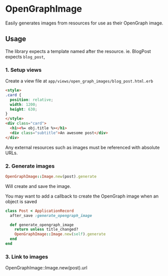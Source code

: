 # OpenGraphImage

Easily generates images from resources for use as their OpenGraph image.

## Usage
The library expects a template named after the resource.  ie. BlogPost expects `blog_post`, 

### 1. Setup views
Create a view file at `app/views/open_graph_images/blog_post.html.erb`

```html
<style>
.card {
  position: relative;
  width: 1200;
  height: 630;
}
</style>
<div class="card">
  <h1><%= obj.title %></h1>
  <div class="subtitle">An awesome post</div>
</div>
```

Any external resources such as images must be referenced with absolute URLs.

### 2. Generate images
```ruby
OpenGraphImage::Image.new(post).generate
```

Will create and save the image. 


You may want to add a callback to create the OpenGraph image when an object is saved
```ruby
class Post < ApplicationRecord
  after_save :generate_opengraph_image

  def generate_opengraph_image
    return unless title_changed?
    OpenGraphImage::Image.new(self).generate
  end
end
```

### 3. Link to images
OpenGraphImage::Image.new(post).url


